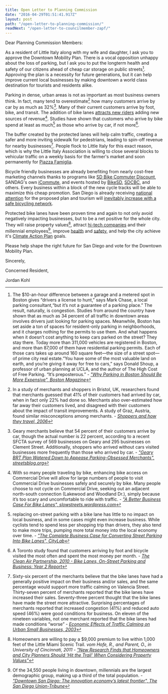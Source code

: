 ```yaml
---
title: Open Letter to Planning Commission
date: "2016-04-29T01:51:41.917Z"
layout: post
path: "/open-letter-to-planning-commission/"
readNext: "/open-letter-to-councilmember-zapf/"
---
```


Dear Planning Commission Members:

As a resident of Little Italy along with my wife and daughter, I ask you to approve the Downtown Mobility Plan. There is a vocal opposition unhappy about the loss of parking, but I ask you to put the longterm health and safety of our citizens ahead of cheap car storage on public streets[^1]. Approving the plan is a necessity for future generations, but it can help improve current local businesses by making downtown a world class destination for tourists and residents alike.

Parking in dense, urban areas is not as important as most business owners think. In fact, many tend to overestimate[^2] how many customers arrive by car by as much as 32%[^3]. Many of their current customers arrive by foot, bike, and transit. The addition of bike lanes [attracts new riders](http://www.peopleforbikes.org/statistics/category/facilities-statistics#if-you-build-it-they-will-come) adding new sources of revenue[^4]. Studies have shown that customers who arrive by bike spend at least as much[^5] as those who arrive by car, if not more[^6].

The buffer created by the protected lanes will help calm traffic, creating a safer and more inviting sidewalk for pedestrians, leading to spin-off revenue for nearby businesses[^7]. People flock to Little Italy for this exact reason, which is why the Little Italy Association is willing to close several blocks to vehicular traffic on a weekly basis for the farmer's market and soon permanently for [Piazza Famiglia](http://www.littleitalysd.com/explore/piazza-famiglia).

Bicycle friendly businesses are already benefiting from nearly cost-free marketing channels thanks to programs like [SD Bike Commuter Discount](http://sdbikecommuter.com/find_businesses/), SANDAG's own [iCommute](http://www.icommutesd.com/bike/bike-to-work), and events hosted by [BikeSD](http://bikesd.org/), [SDCBC](http://sdbikecoalition.org/), and others. Every business within a block of the new cycle tracks will be able to maximize this cheap promotion. San Diego is already receiving [national attention](https://nextcity.org/daily/entry/san-diego-downtown-mobility-plan-bike-safety) for the proposed plan and tourism will [inevitably increase with a safe bicycling network](http://www.peopleforbikes.org/statistics/category/economic-statistics#economic-benefits-of-the-bicycling-industry-and-tourism).

Protected bike lanes have been proven time and again to not only avoid negatively impacting businesses, but to be a net positive for the whole city. They will raise property values[^8], attract [hi-tech companies](http://www.seattletimes.com/seattle-news/amazon-gives-a-push-to-biking-downtown/) and their millennial employees[^9], improve [health](http://www.peopleforbikes.org/statistics/category/economic-statistics#cost-of-inactivity-overweight-and-obesity) and [safety](http://www.peopleforbikes.org/statistics/category/safety-statistics), and help the city achieve it's [Climate Action Plan](https://www.sandiego.gov/planning/genplan/cap/) goals.

Please help shape the right future for San Diego and vote for the Downtown Mobility Plan.

Sincerely,

Concerned Resident,

Jordan Kohl


[^1]: The $10-an-hour difference between a garage and a metered spot in Boston gives “drivers a license to hunt,” says Mark Chase, a local parking consultant,“but it’s not a guarantee of a parking place.” The result, naturally, is congestion. Studies from around the country have shown that as much as 34 percent of all traffic in downtown areas involves drivers just looking for parking spaces. Meanwhile, Boston has set aside a ton of spaces for resident-only parking in neighborhoods, and it charges nothing for the permits to use them. And what happens when it doesn’t cost anything to keep cars parked on the street? They stay there. Today more than 311,000 vehicles are registered in Boston, and more than 87,000 of them have residential parking permits. Each of those cars takes up around 160 square feet—the size of a street spot—of prime city real estate.“You have some of the most valuable land on earth, and you’re giving it away for free to cars,” says Donald Shoup, a professor of urban planning at UCLA, and the author of The High Cost of Free Parking. “It’s preposterous.” - _["Why Parking in Boston Should Be More Expensive", Boston Magazine](http://www.bostonmagazine.com/2012/10/the-take-parking-in-boston/)_

[^2]: In a study of merchants and shoppers in Bristol, UK, researchers found that merchants guessed that 41% of their customers had arrived by car, when in fact only 22% had done so. Merchants also over-estimated how far away their customers lived, and disagreed with their customers about the impact of transit improvements. A study of Graz, Austria, found similar misconceptions among merchants. - _[Shoppers and how they travel, 2006](http://cidadanialxmob.tripod.com/shoppersandhowtheytravel.pdf)_

[^3]: Geary merchants believe that 54 percent of their customers arrive by car, though the actual number is 22 percent, according to a recent SFCTA survey of 569 businesses on Geary and 295 businesses on Clement Street. Additionally, shoppers who arrived without cars visited businesses more frequently than those who arrived by car. - _["Geary BRT Plan Watered Down to Appease Parking-Obsessed Merchants", streetsblog.org](http://sf.streetsblog.org/2013/08/01/geary-brt-plan-watered-down-to-appease-parking-obsessed-merchants/)_

[^4]: With so many people traveling by bike, enhancing bike access on Commercial Drive will allow for large numbers of people to visit Commercial Drive businesses safely and securely by bike. Many people choose to not cycle on Commercial Drive, seeking out an adjacent north-south connection (Lakewood and Woodland Dr.), simply because it’s too scary and uncomfortable to ride with traffic. - _["A Better Business Case For Bike Lanes", slowstreets.wordpress.com](https://slowstreets.wordpress.com/2016/02/05/a-better-business-case-for-bike-lanes/)_

[^5]: replacing on-street parking with a bike lane has little to no impact on local business, and in some cases might even increase business. While cyclists tend to spend less per shopping trip than drivers, they also tend to make more trips, pumping more total money into the local economy over time. - _["The Complete Business Case for Converting Street Parking Into Bike Lanes", CityLab](http://www.citylab.com/cityfixer/2015/03/the-complete-business-case-for-converting-street-parking-into-bike-lanes/387595/)_

[^6]: A Toronto study found that customers arriving by foot and bicycle visited the most often and spent the most money per month. - _[The Clean Air Partnership, 2010 - Bike Lanes, On-Street Parking and Business: Year 2 Report](http://www.cleanairpartnership.org/files/BikeLanes_Parking_Business_BloorWestVillage.pdf)_

[^7]: Sixty-six percent of the merchants believe that the bike lanes have had a generally positive impact on
their business and/or sales, and the same percentage would support more traffic calming on Valencia
Street. Thirty-seven percent of merchants reported that the bike lanes have increased their sales. Seventy-three
percent thought that the bike lanes have made the street more attractive. Surprising percentages of merchants
reported that increased congestion (41%) and reduced auto speed (46%) were good conditions for business. On
eleven of the nineteen variables, not one merchant reported that the bike lanes had made conditions “worse” - _[Economic Effects of Traffic Calming on Urban Small Businesses, 2003](http://www.sfbike.org/download/actions/traffic_calming_summary.pdf)_

[^8]: Homeowners are willing to pay a $9,000 premium to live within 1,000 feet of the Little Miami Scenic Trail. 
_vom Hofe, R., and Parent, O., in University of Cincinnati, 2011 - ["New Research Finds that Homeowners and City Planners Should 'Hit the Trail' When Considering Property Values"](http://www.uc.edu/news/NR.aspx?id=14300)_

[^9]: Of the 34,550 people living in downtown, millennials are the largest demographic group, making up a third of the total population. - _["Downtown San Diego: The innovation economy’s latest frontier", The San Diego Union-Tribune](http://www.sandiegouniontribune.com/news/2016/apr/22/michell-walshok-innovation-economy-04232016/)_
